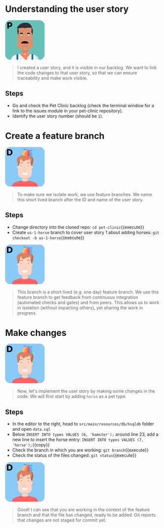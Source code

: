 # Understanding the user story

![Paulo](../Images/paulo.png)

> I created a user story, and it is visible in our backlog. We want to link the
> code changes to that user story, so that we can ensure traceability and make
> work visible.

## Steps

* Go and check the Pet Clinic backlog (check the terminal window for a link to
  the issues module in your pet-clinic repository).
* Identify the user story number (should be `1`).

# Create a feature branch

![Dan](../Images/dan.png)

> To make sure we isolate work, we use feature branches. We name this short lived
> branch after the ID and name of the user story.

## Steps

* Change directory into the cloned repo: `cd pet-clinic`{{execute}}
* Create `us-1-horse` branch to cover user story 1 about adding horses: `git checkout -b us-1-horse`{{execute}}

![Dan](../Images/dan.png)

> This branch is a short lived (e.g. one day) feature branch. We use this feature branch to
> get feedback from continuous integration (automated checks and gates) and from peers.
> This allows us to work in isolation (without impacting others), yet sharing the work in progress.

# Make changes

![Dan](../Images/dan.png)

> Now, let's implement the user story by making some changes in the code. We will first start by adding `horse` as a pet type.

## Steps

* In the editor to the right, head to `src/main/resources/db/hsqldb` folder and  open `data.sql`
* Below `INSERT INTO types VALUES (6, 'hamster');` around line 23, add a new line to insert the horse entry: `INSERT INTO types VALUES (7, 'horse');`{{copy}}
* Check the branch in which you are working: `git branch`{{execute}}
* Check the status of the files changed: `git status`{{execute}}

![Dan](../Images/dan.png)

> Good! I can see that you are working in the context of the feature branch and that
> the file has changed, ready to be added: Git reports that changes are not staged for commit yet.
